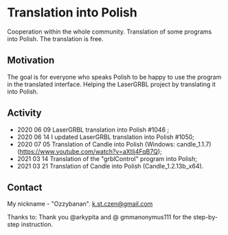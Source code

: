 # Translation into Polish
Cooperation within the whole community.
Translation of some programs into Polish.
The translation is free.

## Motivation
The goal is for everyone who speaks Polish to be happy to use the program in the translated interface.
Helping the LaserGRBL project by translating it into Polish.

## Activity
- 2020 06 09 LaserGRBL translation into Polish #1046 ;
- 2020 06 14 I updated LaserGRBL translation into Polish #1050;
- 2020 07 05 Translation of Candle into Polish (Windows: candle_1.1.7) (https://www.youtube.com/watch?v=aXtlj4FqB7Q); 
- 2021 03 14 Translation of the "grblControl" program into Polish;
- 2021 03 21 Translation of Candle into Polish (Candle_1.2.13b_x64).

## Contact
My nickname - "Ozzybanan".
k.st.czen@gmail.com

Thanks to:
Thank you @arkypita and @ gmmanonymus111 for the step-by-step instruction.
